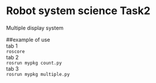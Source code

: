 # Robot system science Task2   
Multiple display system  　

##example of use   
tab 1  
`roscore`  
tab 2  
`rosrun mypkg count.py`  
tab 3  
`rosrun mypkg multiple.py`
